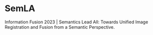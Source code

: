 # SemLA
Information Fusion 2023 | Semantics Lead All: Towards Unified Image Registration and Fusion from a Semantic Perspective.
